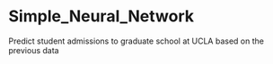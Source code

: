 # Simple_Neural_Network
 Predict student admissions to graduate school at UCLA based on the previous data 
